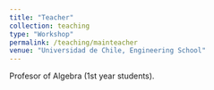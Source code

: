 ```yaml
---
title: "Teacher"
collection: teaching
type: "Workshop"
permalink: /teaching/mainteacher
venue: "Universidad de Chile, Engineering School"
---
```



Profesor of Algebra (1st year students).